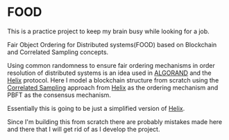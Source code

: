 # FOOD
This is a practice project to keep my brain busy while looking for a job.

Fair Object Ordering for Distributed systems(FOOD) based on Blockchain and Correlated Sampling concepts.

Using common randomness to ensure fair ordering mechanisms in order resolution of distributed systems is an idea used in [ALGORAND](https://www.algorand.com/) and the [Helix](https://www.orbs.com/white-papers/helix-consensus-whitepaper/) protocol.
Here I model a blockchain structure from scratch using the [Correlated Sampling](https://arxiv.org/abs/1612.01041) approach from [Helix](https://www.orbs.com/white-papers/helix-consensus-whitepaper/) as the ordering mechanism and PBFT as the consensus mechanism.

Essentially this is going to be just a simplified version of [Helix](https://www.orbs.com/white-papers/helix-consensus-whitepaper/).

Since I'm building this from scratch there are probably mistakes made here and there that I will get rid of as I develop the project.
